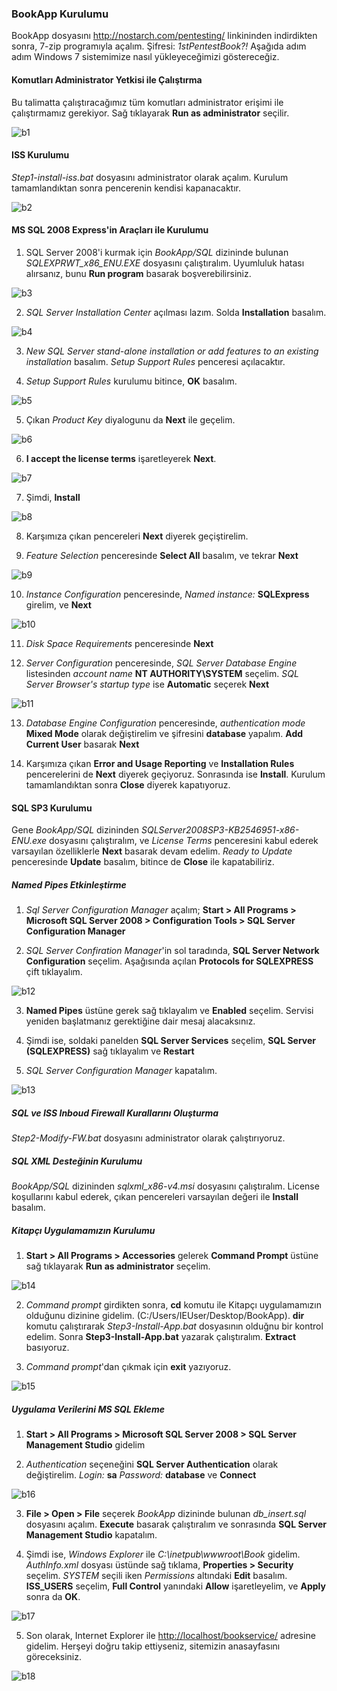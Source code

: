 ### BookApp Kurulumu

BookApp dosyasını http://nostarch.com/pentesting/ linkininden indirdikten sonra, 7-zip programıyla açalım. Şifresi: _1stPentestBook?!_ Aşağıda adım adım Windows 7 sistemimize nasıl yükleyeceğimizi göstereceğiz.

#### Komutları Administrator Yetkisi ile Çalıştırma
Bu talimatta çalıştıracağımız tüm komutları administrator erişimi ile çalıştırmamız gerekiyor. Sağ tıklayarak __Run as administrator__ seçilir.

![b1]

#### ISS Kurulumu

_Step1-install-iss.bat_ dosyasını administrator olarak açalım. Kurulum tamamlandıktan sonra pencerenin kendisi kapanacaktır.

![b2]

#### MS SQL 2008 Express'in Araçları ile Kurulumu

1. SQL Server 2008'i kurmak için _BookApp/SQL_ dizininde bulunan _SQLEXPRWT_x86_ENU.EXE_ dosyasını çalıştıralım. Uyumluluk hatası alırsanız, bunu __Run program__ basarak boşverebilirsiniz.

![b3]

2. _SQL Server Installation Center_ açılması lazım. Solda __Installation__ basalım.

![b4]

3. _New SQL Server stand-alone installation or add features to an existing installation_ basalım. _Setup Support Rules_ penceresi açılacaktır.

4. _Setup Support Rules_ kurulumu bitince, __OK__ basalım.

![b5]

5. Çıkan _Product Key_ diyalogunu da __Next__ ile geçelim.

![b6]

6. __I accept the license terms__ işaretleyerek __Next__.

![b7]

7. Şimdi, __Install__

![b8]

8. Karşımıza çıkan pencereleri __Next__ diyerek geçiştirelim.

9. _Feature Selection_ penceresinde __Select All__ basalım, ve tekrar __Next__

![b9]

10. _Instance Configuration_ penceresinde, _Named instance:_ __SQLExpress__ girelim, ve __Next__

![b10]

11. _Disk Space Requirements_ penceresinde __Next__

12. _Server Configuration_ penceresinde, _SQL Server Database Engine_ listesinden _account name_ __NT AUTHORITY\SYSTEM__ seçelim. _SQL Server Browser's startup type_ ise __Automatic__ seçerek __Next__

![b11]

13. _Database Engine Configuration_ penceresinde, _authentication mode_ __Mixed Mode__ olarak değiştirelim ve şifresini __database__ yapalım. __Add Current User__ basarak __Next__

14. Karşımıza çıkan __Error and Usage Reporting__ ve __Installation Rules__ pencerelerini de __Next__ diyerek geçiyoruz. Sonrasında ise __Install__. Kurulum tamamlandıktan sonra __Close__ diyerek kapatıyoruz.

#### SQL SP3 Kurulumu

Gene _BookApp/SQL_ dizininden _SQLServer2008SP3-KB2546951-x86-ENU.exe_ dosyasını çalıştıralım, ve _License Terms_ penceresini kabul ederek varsayılan özelliklerle __Next__ basarak devam edelim. _Ready to Update_ penceresinde __Update__ basalım, bitince de __Close__ ile kapatabiliriz.

##### Named Pipes Etkinleştirme

1. _Sql Server Configuration Manager_ açalım; __Start > All Programs > Microsoft SQL Server 2008 > Configuration Tools > SQL Server Configuration Manager__ 

2. _SQL Server Confiration Manager_'in sol taradında, __SQL Server Network Configuration__ seçelim. Aşağısında açılan __Protocols for SQLEXPRESS__ çift tıklayalım.

![b12]

3. __Named Pipes__ üstüne gerek sağ tıklayalım ve __Enabled__ seçelim. Servisi yeniden başlatmanız gerektiğine dair mesaj alacaksınız.

4. Şimdi ise, soldaki panelden __SQL Server Services__ seçelim, __SQL Server (SQLEXPRESS)__ sağ tıklayalım ve __Restart__

5. _SQL Server Configuration Manager_ kapatalım.

![b13]

##### SQL ve ISS Inboud Firewall Kurallarını Oluşturma

_Step2-Modify-FW.bat_ dosyasını administrator olarak çalıştırıyoruz.

##### SQL XML Desteğinin Kurulumu

_BookApp/SQL_ dizininden _sqlxml_x86-v4.msi_ dosyasını çalıştıralım. License koşullarını kabul ederek, çıkan pencereleri varsayılan değeri ile __Install__ basalım.

##### Kitapçı Uygulamamızın Kurulumu

1. __Start > All Programs > Accessories__ gelerek __Command Prompt__ üstüne sağ tıklayarak __Run as administrator__ seçelim.

![b14]

2. _Command prompt_ girdikten sonra, __cd__ komutu ile Kitapçı uygulamamızın olduğunu dizinine gidelim. (C:/Users/IEUser/Desktop/BookApp). __dir__ komutu çalıştırarak _Step3-Install-App.bat_ dosyasının olduğnu bir kontrol edelim. Sonra __Step3-Install-App.bat__ yazarak çalıştıralım. __Extract__ basıyoruz.

3. _Command prompt_'dan çıkmak için __exit__ yazıyoruz.

![b15]

##### Uygulama Verilerini MS SQL Ekleme

1. __Start > All Programs > Microsoft SQL Server 2008 > SQL Server Management Studio__ gidelim

2. _Authentication_ seçeneğini __SQL Server Authentication__ olarak değiştirelim. _Login:_ __sa__ _Password:_ __database__ ve __Connect__

![b16]

3. __File > Open > File__ seçerek _BookApp_ dizininde bulunan _db_insert.sql_ dosyasını açalım. __Execute__ basarak çalıştıralım ve sonrasında __SQL Server Management Studio__ kapatalım.

4. Şimdi ise, _Windows Explorer_ ile _C:\inetpub\wwwroot\Book_ gidelim. _AuthInfo.xml_ dosyası üstünde sağ tıklama, __Properties > Security__ seçelim. _SYSTEM_ seçili iken _Permissions_ altındaki __Edit__ basalım. __ISS_USERS__ seçelim, __Full Control__ yanındaki __Allow__ işaretleyelim, ve __Apply__ sonra da __OK__.

![b17]

5. Son olarak, Internet Explorer ile [http://localhost/bookservice/](http://localhost/bookservice/) adresine gidelim. Herşeyi doğru takip ettiyseniz, sitemizin anasayfasını göreceksiniz.

![b18]

[b1]: ../resim/book/b1.png
[b2]: ../resim/book/b2.png
[b3]: ../resim/book/b3.png
[b4]: ../resim/book/b4.png
[b5]: ../resim/book/b5.png
[b6]: ../resim/book/b6.png
[b7]: ../resim/book/b7.png
[b8]: ../resim/book/b8.png
[b9]: ../resim/book/b9.png
[b10]: ../resim/book/b10.png
[b11]: ../resim/book/b11.png
[b12]: ../resim/book/b12.png
[b13]: ../resim/book/b13.png
[b14]: ../resim/book/b14.png
[b15]: ../resim/book/b15.png
[b16]: ../resim/book/b16.png
[b17]: ../resim/book/b17.png
[b18]: ../resim/book/b18.png